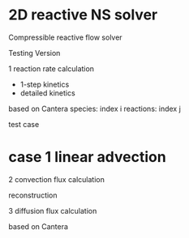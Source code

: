 # 2D reactive NS solver
Compressible reactive flow solver

Testing Version 

1 reaction rate calculation
- 1-step kinetics
- detailed kinetics 

based on Cantera
species: index i
reactions: index j

test case
# case 1 linear advection

2 convection flux calculation

reconstruction


3 diffusion flux calculation

based on Cantera
